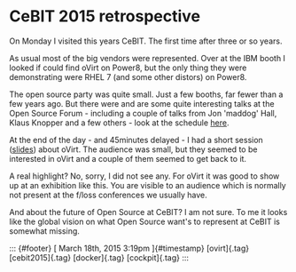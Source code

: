 CeBIT 2015 retrospective
========================

On Monday I visited this years CeBIT. The first time after three or so
years.

As usual most of the big vendors were represented. Over at the IBM booth
I looked if could find oVirt on Power8, but the only thing they were
demonstrating were RHEL 7 (and some other distors) on Power8.

The open source party was quite small. Just a few booths, far fewer than
a few years ago. But there were and are some quite interesting talks at
the Open Source Forum - including a couple of talks from Jon 'maddog'
Hall, Klaus Knopper and a few others - look at the schedule
[here](http://www.cebit.de/veranstaltung/open-source-forum/FOR/61524).

At the end of the day - and 45minutes delayed - I had a short session
([slides](https://fedorapeople.org/~fabiand/slides/2015-03-CeBIT-IntroductionToOVirt.pdf))
about oVirt. The audience was small, but they seemed to be interested in
oVirt and a couple of them seemed to get back to it.

A real highlight? No, sorry, I did not see any. For oVirt it was good to
show up at an exhibition like this. You are visible to an audience which
is normally not present at the f/loss conferences we usually have.

And about the future of Open Source at CeBIT? I am not sure. To me it
looks like the global vision on what Open Source want's to represent at
CeBIT is somewhat missing.

::: {#footer}
[ March 18th, 2015 3:19pm ]{#timestamp} [ovirt]{.tag} [cebit2015]{.tag}
[docker]{.tag} [cockpit]{.tag}
:::
